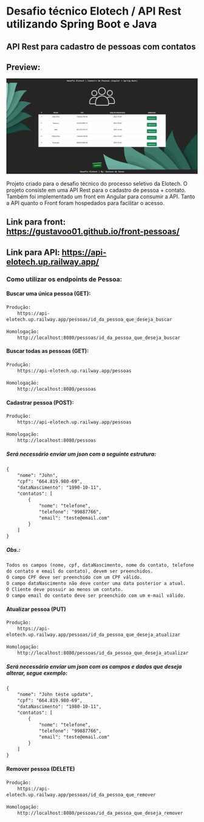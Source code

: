 # Desafio técnico Elotech / API Rest utilizando Spring Boot e Java 
## API Rest para cadastro de pessoas com contatos

## Preview:

<img src="/assets/front.gif">

Projeto criado para o desafio técnico do processo seletivo da Elotech.
O projeto consiste em uma API Rest para o cadastro de pessoa + contato.
Também foi implementado um front em Angular para consumir a API.
Tanto a API quanto o Front foram hospedados para facilitar o acesso.

## Link para front: https://gustavoo01.github.io/front-pessoas/
## Link para API: https://api-elotech.up.railway.app/

### Como utilizar os endpoints de Pessoa:

#### Buscar uma única pessoa (GET):
	Produção:
		https://api-elotech.up.railway.app/pessoas/id_da_pessoa_que_deseja_buscar

	Homologação:
		http://localhost:8080/pessoas/id_da_pessoa_que_deseja_buscar
	

#### Buscar todas as pessoas (GET):
	Produção:
		https://api-elotech.up.railway.app/pessoas

	Homologação:
		http://localhost:8080/pessoas

#### Cadastrar pessoa (POST):
	Produção:
		https://api-elotech.up.railway.app/pessoas

	Homologação:
		http://localhost:8080/pessoas

##### Será necessário enviar um json com a seguinte estrutura:

```
{
    "nome": "John",
    "cpf": "664.819.980-69",
    "dataNascimento": "1990-10-11",
    "contatos": [
        {
            "nome": "telefone",
            "telefone": "99887766",
            "email": "teste@email.com"
        }
    ]
}
```
#####	Obs.: 
	Todos os campos (nome, cpf, dataNascimento, nome do contato, telefone do contato e email do contato), devem ser preenchidos.
	O campo CPF deve ser preenchido com um CPF válido.
	O campo dataNascimento não deve conter uma data posterior a atual.
	O Cliente deve possuir ao menos um contato.
	O campo email do contato deve ser preenchido com um e-mail válido.

#### Atualizar pessoa (PUT)
	Produção:
		https://api-elotech.up.railway.app/pessoas/id_da_pessoa_que_deseja_atualizar

	Homologação:
		http://localhost:8080/pessoas/id_da_pessoa_que_deseja_atualizar

##### Será necessário enviar um json com os campos e dados que deseja alterar, segue exemplo:

```
{
    "nome": "John teste update",
    "cpf": "664.819.980-69",
    "dataNascimento": "1980-10-11",
    "contatos": [
        {
            "nome": "telefone",
            "telefone": "99887766",
            "email": "teste@email.com"
        }
    ]
}
```
#### Remover pessoa (DELETE)
	Produção:
		https://api-elotech.up.railway.app/pessoas/id_da_pessoa_que_remover

	Homologação:
		http://localhost:8080/pessoas/id_da_pessoa_que_deseja_remover